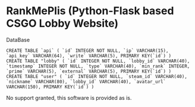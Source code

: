 # RankMePlis (Python-Flask based CSGO Lobby Website)

DataBase
```
CREATE TABLE `api` ( `id` INTEGER NOT NULL, `ip` VARCHAR(15), `api_key` VARCHAR(64), `write` VARCHAR(5), PRIMARY KEY(`id`) )
CREATE TABLE "lobby" ( `id` INTEGER NOT NULL, `lobby_id` VARCHAR(40), `timestamp` INTEGER NOT NULL, `type` VARCHAR(40), `min_rank` INTEGER, `prime` VARCHAR(5), `external` VARCHAR(5), PRIMARY KEY(`id`) )
CREATE TABLE "user" ( `id` INTEGER NOT NULL, `steam_id` VARCHAR(40), `nickname` VARCHAR(80), `lobby_id` VARCHAR(40), `avatar_url` VARCHAR(150), PRIMARY KEY(`id`) )
```
No support granted, this software is provided as is.

